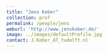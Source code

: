 ```yaml
---
title: "Jens Kober"
collection: prof
permalink: /people/jens
weburl: 'http://www.jenskober.de/'
image: ../images/defaultProfile.jpg
contact: J.Kober_AT_tudelft.nl
---
```

